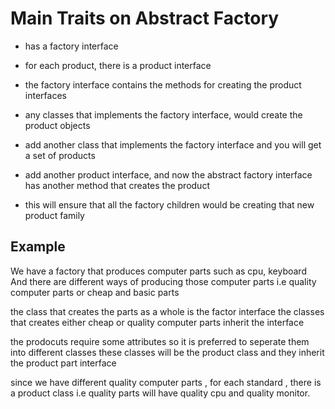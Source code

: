 # Main Traits on Abstract Factory

- has a factory interface
- for each product, there is a product interface
- the factory interface contains the methods for creating the product interfaces

- any classes that implements the factory interface, would create the product objects

- add another class that implements the factory interface and you will get a set of products
- add another product interface, and now the abstract factory interface has another method that creates the product
- this will ensure that all the factory children would be creating that new product family

## Example

We have a factory that produces computer parts such as cpu, keyboard
And there are different ways of producing those computer parts i.e quality computer parts or cheap and basic parts

the class that creates the parts as a whole is the factor interface
the classes that creates either cheap or quality computer parts inherit the interface

the prodocuts require some attributes so it is preferred to seperate them into different classes
these classes will be the product class and they inherit the product part interface

since we have different quality computer parts , for each standard , there is a product class i.e quality parts will have quality cpu and quality monitor.
